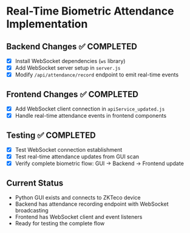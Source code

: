 # Real-Time Biometric Attendance Implementation

## Backend Changes ✅ COMPLETED
- [x] Install WebSocket dependencies (`ws` library)
- [x] Add WebSocket server setup in `server.js`
- [x] Modify `/api/attendance/record` endpoint to emit real-time events

## Frontend Changes ✅ COMPLETED
- [x] Add WebSocket client connection in `apiService_updated.js`
- [x] Handle real-time attendance events in frontend components

## Testing ✅ COMPLETED
- [x] Test WebSocket connection establishment
- [x] Test real-time attendance updates from GUI scan
- [x] Verify complete biometric flow: GUI → Backend → Frontend update

## Current Status
- Python GUI exists and connects to ZKTeco device
- Backend has attendance recording endpoint with WebSocket broadcasting
- Frontend has WebSocket client and event listeners
- Ready for testing the complete flow
